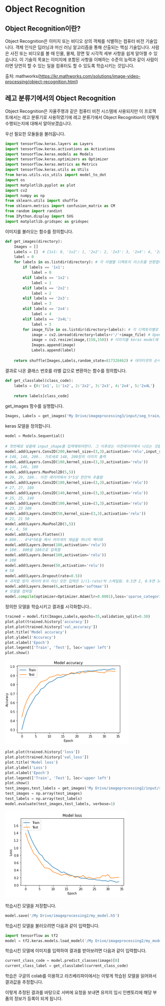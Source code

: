 # Object Recognition

## Object Recognition이란?

Object Recognition은 이미지 또는 비디오 상의 객체를 식별하는 컴퓨터 비전 기술입니다. 객체 인식은 딥러닝과 머신 러닝 알고리즘을 통해 산출되는 핵심 기술입니다. 사람은 사진 또는 비디오를 볼 때 인물, 물체, 장면 및 시각적 세부 사항을 쉽게 알아챌 수 있습니다. 이 기술의 목표는 이미지에 포함된 사항을 이해하는 수준의 능력과 같이 사람이라면 당연히 할 수 있는 일을 컴퓨터도 할 수 있도록 학습시키는 것입니다.

출처: mathworks(https://kr.mathworks.com/solutions/image-video-processing/object-recognition.html)

## 레고 분류기에서의 Object Recognition

Object Recognition은 자율주행과 같은 컴퓨터 비전 시스템에 사용되지만 이 프로젝트에서는 레고 분류기로 사용하였기에 레고 분류기에서 Object Recognition이 어떻게 수행되는지에 대해서 알아보겠습니다.

우선 필요한 모듈들을 불러옵니다.

```python
import tensorflow.keras.layers as Layers
import tensorflow.keras.activations as Actications
import tensorflow.keras.models as Models
import tensorflow.keras.optimizers as Optimizer
import tensorflow.keras.metrics as Metrics
import tensorflow.keras.utils as Utils
from keras.utils.vis_utils import model_to_dot
import os
import matplotlib.pyplot as plot
import cv2
import numpy as np
from sklearn.utils import shuffle
from sklearn.metrics import confusion_matrix as CM
from random import randint
from IPython.display import SVG
import matplotlib.gridspec as gridspec
```

이미지를 불러오는 함수를 정의합니다.

```python
def get_images(directory):
    Images = []
    Labels = []  # {1x1: 0, '1x2': 1, '2x2': 2, '2x3': 3, '2x4': 4, '2x4L': 5}
    label = 0
    for labels in os.listdir(directory): # 각 라벨별 디렉토리 리스트를 반환합니다.
        if labels == '1x1':
            label = 0
        elif labels == '1x2':
            label = 1
        elif labels == '2x2':
            label = 2
        elif labels == '2x3':
            label = 3
        elif labels == '2x4':
            label = 4
        elif labels == '2x4L':
            label = 5
        for image_file in os.listdir(directory+labels): # 각 디렉토리별로 존재하는 파일 리스트를 반환합니다.
            image = cv2.imread(directory+labels+r'/'+image_file) # OpenCV를 이용하여 각 각의 이미지를 읽어옵니다.
            image = cv2.resize(image,(150,150)) # 이미지를 keras model에 입력으로 사용할 수 있도록 리사이즈합니다.
            Images.append(image)
            Labels.append(label)
    
    return shuffle(Images,Labels,random_state=817328462) # 데이터셋의 순서를 랜덤하게 섞어줍니다.
```

결과로 나온 클래스 번호를 라벨 값으로 변환하는 함수를 정의합니다.

```python
def get_classlabel(class_code):
    labels = {0:'1x1', 1:'1x2', 2:'2x2', 3:'2x3', 4:'2x4', 5:'2x4L'}
    
    return labels[class_code]
```

get_images 함수를 실행합니다.

```python
Images, Labels = get_images('My Drive/imageprocessing3/input/seg_train/seg_train/')
```

keras 모델을 정의합니다.

```python
model = Models.Sequential()

# 첫번째로 넣을때 input_shape를 입력해줘야한다. 그 이후로는 이전레이어에서 나오는 것들로 추론 가능하다.
model.add(Layers.Conv2D(200,kernel_size=(3,3),activation='relu',input_shape=(150,150,3)))
# 148, 148, 200.. 가로세로 148, 200장의 이미지 출력
model.add(Layers.Conv2D(180,kernel_size=(3,3),activation='relu'))
# 146, 146, 180
model.add(Layers.MaxPool2D(5,5))
# 29, 29, 180.. 이전 레이어에서 5*5당 한칸씩 추출함
model.add(Layers.Conv2D(180,kernel_size=(3,3),activation='relu'))
# 27, 27, 180
model.add(Layers.Conv2D(140,kernel_size=(3,3),activation='relu'))
# 25, 25, 140
model.add(Layers.Conv2D(100,kernel_size=(3,3),activation='relu'))
# 23, 23 100
model.add(Layers.Conv2D(50,kernel_size=(3,3),activation='relu'))
# 21, 21 50
model.add(Layers.MaxPool2D(5,5))
# 4, 4, 50
model.add(Layers.Flatten())
# 800... 4*4*50을 해서 여러개의 채널을 하나의 벡터화
model.add(Layers.Dense(180,activation='relu'))
# 180.. 800을 180으로 압축함
model.add(Layers.Dense(100,activation='relu'))
# 100
model.add(Layers.Dense(50,activation='relu'))
# 50
model.add(Layers.Dropout(rate=0.5))
# 과적합 방지 레이어 0이 아닌 모든 입력은 1/(1-rate)씩 스케일됨. 0.5면 2, 0.9면 10배
model.add(Layers.Dense(6,activation='softmax'))
# 모델을 컴파일
model.compile(optimizer=Optimizer.Adam(lr=0.0001),loss='sparse_categorical_crossentropy',metrics=['accuracy'])
```

정의한 모델을 학습시키고 결과를 시각화합니다..

```python
trained = model.fit(Images,Labels,epochs=35,validation_split=0.30)
plot.plot(trained.history['accuracy'])
plot.plot(trained.history['val_accuracy'])
plot.title('Model accuracy')
plot.ylabel('Accuracy')
plot.xlabel('Epoch')
plot.legend(['Train', 'Test'], loc='upper left')
plot.show()
```

![](images/학습결과.PNG)

```python
plot.plot(trained.history['loss'])
plot.plot(trained.history['val_loss'])
plot.title('Model loss')
plot.ylabel('Loss')
plot.xlabel('Epoch')
plot.legend(['Train', 'Test'], loc='upper left')
plot.show()
test_images,test_labels = get_images('My Drive/imageprocessing2/input/seg_test/seg_test/')
test_images = np.array(test_images)
test_labels = np.array(test_labels)
model.evaluate(test_images,test_labels, verbose=1)
```

![](images/학습결과2.PNG)

학습시킨 모델을 저장합니다.

```python
model.save('/My Drive/imageprocessing2/my_model.h5')
```

학습시킨 모델을 불러오려면 다음과 같이 입력합니다.

```python
import tensorflow as tf2
model = tf2.keras.models.load_model('/My Drive/imageprocessing2/my_model.h5')
```

학습시킨 모델에 이미지를 입력하여 결과를 받아보려면 다음과 같이 입력합니다.

```python
current_class_code = model.predict_classes(image)[0]
current_class_label = get_classlabel(current_class_code)
```

학습은 구글의 colab를 이용하고 라즈베리파이에서는 이렇게 학습된 모델을 읽어와서 결과값을 추정합니다.

이렇게 추정된 결과를 바탕으로 서버에 요청을 보내면 유저의 임시 인벤토리에 해당 부품의 정보가 등록이 되게 됩니다.